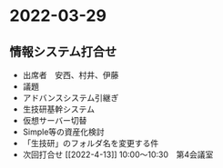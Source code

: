 # 2022-03-29
## 情報システム打合せ
- 出席者　安西、村井、伊藤
- 議題
- アドバンスシステム引継ぎ
- 生技研基幹システム
- 仮想サーバー切替
- Simple等の資産化検討
- 「生技研」のフォルダ名を変更する件
- 次回打合せ
	[[2022-4-13]] 10:00～10:30　第4会議室




